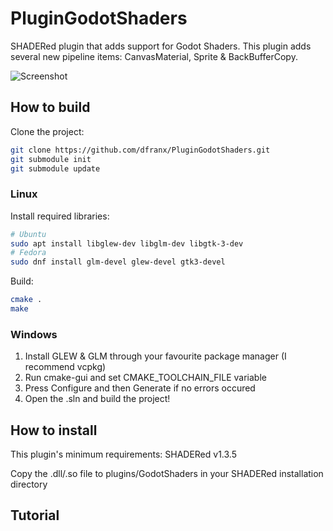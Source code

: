 # PluginGodotShaders
SHADERed plugin that adds support for Godot Shaders. This plugin adds several new pipeline items: CanvasMaterial, Sprite & BackBufferCopy.

![Screenshot](./screenshot.png)

## How to build
Clone the project:
```bash
git clone https://github.com/dfranx/PluginGodotShaders.git
git submodule init
git submodule update
```

### Linux
Install required libraries:
```bash
# Ubuntu
sudo apt install libglew-dev libglm-dev libgtk-3-dev
# Fedora
sudo dnf install glm-devel glew-devel gtk3-devel
```

Build:
```bash
cmake .
make
```

### Windows
1. Install GLEW & GLM through your favourite package manager (I recommend vcpkg)
2. Run cmake-gui and set CMAKE_TOOLCHAIN_FILE variable
3. Press Configure and then Generate if no errors occured
4. Open the .sln and build the project!

## How to install
This plugin's minimum requirements: SHADERed v1.3.5

Copy the .dll/.so file to plugins/GodotShaders in your SHADERed installation directory

## Tutorial
